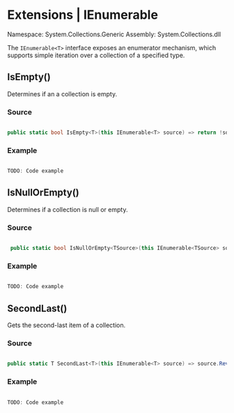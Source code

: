 # Extensions | IEnumerable<T>

Namespace: System.Collections.Generic
Assembly: System.Collections.dll

The `IEnumerable<T>` interface exposes an enumerator mechanism, which supports simple iteration over a collection of a specified type.
<br>


## IsEmpty()

Determines if an a collection is empty.

### Source

```csharp

public static bool IsEmpty<T>(this IEnumerable<T> source) => return !source.Any();

```

### Example

```csharp

TODO: Code example

```


## IsNullOrEmpty()

Determines if a collection is null or empty.

### Source

```csharp

 public static bool IsNullOrEmpty<TSource>(this IEnumerable<TSource> source) => return source == null || !source.Any();

```

### Example

```csharp

TODO: Code example

```


## SecondLast()

Gets the second-last item of a collection.

### Source

```csharp

public static T SecondLast<T>(this IEnumerable<T> source) => source.Reverse().Skip(1).Take(1).First();

```

### Example

```csharp

TODO: Code example

```